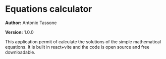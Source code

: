 # Equations calculator

**Author:** Antonio Tassone

**Version:** 1.0.0

This application permit of calculate the solutions of the simple mathematical equations. It is built in react+vite and the code is open source and free downloadable.